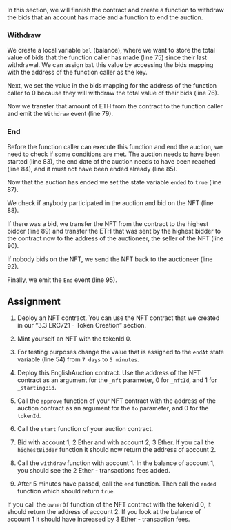 In this section, we will finnish the contract and create a function to withdraw the bids that an account has made and a function to end the auction.

### Withdraw
We create a local variable `bal` (balance), where we want to store the total value of bids that the function caller has made (line 75) since their last withdrawal. We can assign `bal` this value by accessing the bids mapping with the address of the function caller as the key.

Next, we set the value in the bids mapping for the address of the function caller to 0 because they will withdraw the total value of their bids (line 76).

Now we transfer that amount of ETH from the contract to the function caller and emit the `Withdraw` event (line 79).

### End
Before the function caller can execute this function and end the auction, we need to check if some conditions are met. The auction needs to have been started (line 83), the end date of the auction needs to have been reached (line 84), and it must not have been ended already (line 85).

Now that the auction has ended we set the state variable `ended` to `true` (line 87).

We check if anybody participated in the auction and bid on the NFT (line 88).

If there was a bid, we transfer the NFT from the contract to the highest bidder (line 89) and transfer the ETH that was sent by the highest bidder to the contract now to the address of the auctioneer, the seller of the NFT (line 90).

If nobody bids on the NFT, we send the NFT back to the auctioneer (line 92).

Finally, we emit the `End` event (line 95).

## Assignment

1. Deploy an NFT contract. You can use the NFT contract that we created in our “3.3 ERC721 - Token Creation” section.

2. Mint yourself an NFT with the tokenId 0.

3. For testing purposes change the value that is assigned to the `endAt` state variable (line 54) from `7 days` to `5 minutes`. 

4. Deploy this EnglishAuction contract. Use the address of the NFT contract as an argument for the `_nft` parameter, 0 for `_nftId`, and 1 for `_startingBid`.

5. Call the `approve` function of your NFT contract with the address of the auction contract as an argument for the `to` parameter, and 0 for the `tokenId`. 

6. Call the `start` function of your auction contract. 

7. Bid with account 1, 2 Ether and with account 2, 3 Ether. If you call the `highestBidder` function it should now return the address of account 2.

8. Call the `withdraw` function with account 1. In the balance of account 1, you should see the 2 Ether - transactions fees added.

9. After 5 minutes have passed, call the `end` function. Then call the `ended` function which should return `true`.

If you call the `ownerOf` function of the NFT contract with the tokenId 0, it should return the address of account 2. If you look at the balance of account 1 it should have increased by 3 Ether - transaction fees.
